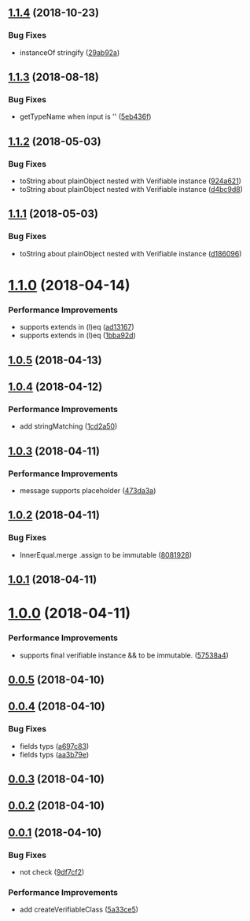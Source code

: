 <a name="1.1.4"></a>
## [1.1.4](https://github.com/imcuttle/walli/compare/v1.1.3...v1.1.4) (2018-10-23)


### Bug Fixes

* instanceOf stringify ([29ab92a](https://github.com/imcuttle/walli/commit/29ab92a))



<a name="1.1.3"></a>
## [1.1.3](https://github.com/imcuttle/walli/compare/v1.1.2...v1.1.3) (2018-08-18)


### Bug Fixes

* getTypeName when input is '' ([5eb436f](https://github.com/imcuttle/walli/commit/5eb436f))



<a name="1.1.2"></a>
## [1.1.2](https://github.com/imcuttle/walli/compare/v1.1.1...v1.1.2) (2018-05-03)


### Bug Fixes

* toString about plainObject nested with Verifiable instance ([924a621](https://github.com/imcuttle/walli/commit/924a621))
* toString about plainObject nested with Verifiable instance ([d4bc9d8](https://github.com/imcuttle/walli/commit/d4bc9d8))



<a name="1.1.1"></a>
## [1.1.1](https://github.com/imcuttle/walli/compare/v1.1.0...v1.1.1) (2018-05-03)


### Bug Fixes

* toString about plainObject nested with Verifiable instance ([d186096](https://github.com/imcuttle/walli/commit/d186096))



<a name="1.1.0"></a>
# [1.1.0](https://github.com/imcuttle/walli/compare/v1.0.5...v1.1.0) (2018-04-14)


### Performance Improvements

* supports extends in (l)eq ([ad13167](https://github.com/imcuttle/walli/commit/ad13167))
* supports extends in (l)eq ([1bba92d](https://github.com/imcuttle/walli/commit/1bba92d))



<a name="1.0.5"></a>
## [1.0.5](https://github.com/imcuttle/walli/compare/v1.0.4...v1.0.5) (2018-04-13)



<a name="1.0.4"></a>
## [1.0.4](https://github.com/imcuttle/walli/compare/v1.0.3...v1.0.4) (2018-04-12)


### Performance Improvements

* add stringMatching ([1cd2a50](https://github.com/imcuttle/walli/commit/1cd2a50))



<a name="1.0.3"></a>
## [1.0.3](https://github.com/imcuttle/walli/compare/v1.0.2...v1.0.3) (2018-04-11)


### Performance Improvements

* message supports placeholder ([473da3a](https://github.com/imcuttle/walli/commit/473da3a))



<a name="1.0.2"></a>
## [1.0.2](https://github.com/imcuttle/walli/compare/v1.0.1...v1.0.2) (2018-04-11)


### Bug Fixes

* InnerEqual.merge .assign to be immutable ([8081928](https://github.com/imcuttle/walli/commit/8081928))



<a name="1.0.1"></a>
## [1.0.1](https://github.com/imcuttle/walli/compare/v1.0.0...v1.0.1) (2018-04-11)



<a name="1.0.0"></a>
# [1.0.0](https://github.com/imcuttle/walli/compare/v0.0.5...v1.0.0) (2018-04-11)


### Performance Improvements

* supports final verifiable instance && to be immutable. ([57538a4](https://github.com/imcuttle/walli/commit/57538a4))



<a name="0.0.5"></a>
## [0.0.5](https://github.com/imcuttle/walli/compare/v0.0.4...v0.0.5) (2018-04-10)



<a name="0.0.4"></a>
## [0.0.4](https://github.com/imcuttle/walli/compare/v0.0.3...v0.0.4) (2018-04-10)


### Bug Fixes

* fields typs ([a697c83](https://github.com/imcuttle/walli/commit/a697c83))
* fields typs ([aa3b79e](https://github.com/imcuttle/walli/commit/aa3b79e))



<a name="0.0.3"></a>
## [0.0.3](https://github.com/imcuttle/walli/compare/v0.0.2...v0.0.3) (2018-04-10)



<a name="0.0.2"></a>
## [0.0.2](https://github.com/imcuttle/walli/compare/v0.0.1...v0.0.2) (2018-04-10)



<a name="0.0.1"></a>
## [0.0.1](https://github.com/imcuttle/walli/compare/9df7cf2...v0.0.1) (2018-04-10)


### Bug Fixes

* not check ([9df7cf2](https://github.com/imcuttle/walli/commit/9df7cf2))


### Performance Improvements

* add createVerifiableClass ([5a33ce5](https://github.com/imcuttle/walli/commit/5a33ce5))



